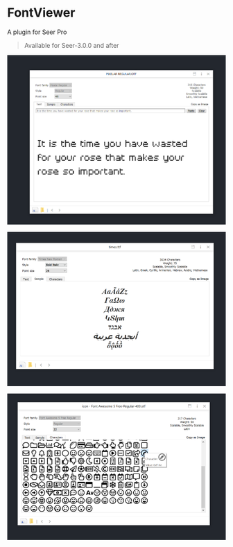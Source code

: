 # FontViewer

A plugin for Seer Pro

> Available for Seer-3.0.0 and after

![](res/2022-09-29-21-27-28.png)

![](res/2022-09-30-17-34-24.png)

![](res/2022-09-30-17-34-35.png)
